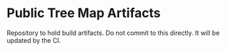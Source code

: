 # Public Tree Map Artifacts

Repository to hold build artifacts. Do not commit to this directly. It will be
updated by the CI.
